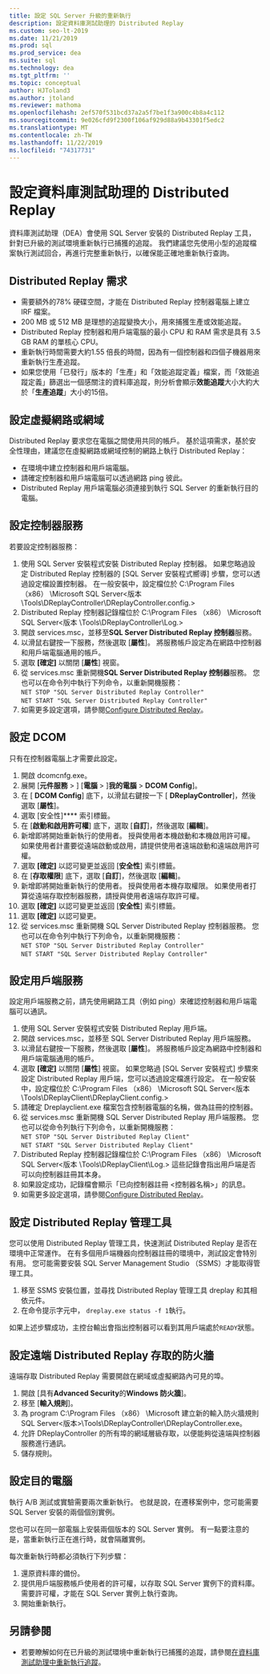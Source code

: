 ```yaml
---
title: 設定 SQL Server 升級的重新執行
description: 設定資料庫測試助理的 Distributed Replay
ms.custom: seo-lt-2019
ms.date: 11/21/2019
ms.prod: sql
ms.prod_service: dea
ms.suite: sql
ms.technology: dea
ms.tgt_pltfrm: ''
ms.topic: conceptual
author: HJToland3
ms.author: jtoland
ms.reviewer: mathoma
ms.openlocfilehash: 2ef570f531bcd37a2a5f7be1f3a900c4b8a4c112
ms.sourcegitcommit: 9e026cfd9f2300f106af929d88a9b43301f5edc2
ms.translationtype: MT
ms.contentlocale: zh-TW
ms.lasthandoff: 11/22/2019
ms.locfileid: "74317731"
---
```

# <a name="configure-distributed-replay-for-database-experimentation-assistant"></a>設定資料庫測試助理的 Distributed Replay

資料庫測試助理（DEA）會使用 SQL Server 安裝的 Distributed Replay 工具，針對已升級的測試環境重新執行已捕獲的追蹤。 我們建議您先使用小型的追蹤檔案執行測試回合，再進行完整重新執行，以確保能正確地重新執行查詢。

## <a name="distributed-replay-requirements"></a>Distributed Replay 需求

- 需要額外的78% 硬碟空間，才能在 Distributed Replay 控制器電腦上建立 IRF 檔案。
- 200 MB 或 512 MB 是理想的追蹤變換大小，用來捕獲生產或效能追蹤。
- Distributed Replay 控制器和用戶端電腦的最小 CPU 和 RAM 需求是具有 3.5 GB RAM 的單核心 CPU。
- 重新執行時間需要大約1.55 倍長的時間，因為有一個控制器和四個子機器用來重新執行生產追蹤。
- 如果您使用「已發行」版本的「生產」和「效能追蹤定義」檔案，而「效能追蹤定義」篩選出一個感關注的資料庫追蹤，則分析會顯示**效能追蹤**大小大約大於「**生產追蹤**」大小的15倍。

## <a name="set-up-a-virtual-network-or-domain"></a>設定虛擬網路或網域

Distributed Replay 要求您在電腦之間使用共同的帳戶。 基於這項需求，基於安全性理由，建議您在虛擬網路或網域控制的網路上執行 Distributed Replay：

- 在環境中建立控制器和用戶端電腦。
- 請確定控制器和用戶端電腦可以透過網路 ping 彼此。
- Distributed Replay 用戶端電腦必須連接到執行 SQL Server 的重新執行目的電腦。

## <a name="set-up-the-controller-service"></a>設定控制器服務

若要設定控制器服務：

1. 使用 SQL Server 安裝程式安裝 Distributed Replay 控制器。 如果您略過設定 Distributed Replay 控制器的 [SQL Server 安裝程式嚮導] 步驟，您可以透過設定檔設置控制器。 在一般安裝中，設定檔位於 C:\Program Files （x86） \Microsoft SQL Server\<版本 \Tools\DReplayController\DReplayController.config.\>
2. Distributed Replay 控制器記錄檔位於 C:\Program Files （x86） \Microsoft SQL Server\<版本 \Tools\DReplayController\Log.\>
3. 開啟 services.msc，並移至**SQL Server Distributed Replay 控制器**服務。
4. 以滑鼠右鍵按一下服務，然後選取 [**屬性**]。 將服務帳戶設定為在網路中控制器和用戶端電腦通用的帳戶。
5. 選取 **[確定]** 以關閉 [**屬性**] 視窗。
6. 從 services.msc 重新開機**SQL Server Distributed Replay 控制器**服務。 您也可以在命令列中執行下列命令，以重新開機服務：<br/>
   `NET STOP "SQL Server Distributed Replay Controller"`<br/>
   `NET START "SQL Server Distributed Replay Controller"`
7. 如需更多設定選項，請參閱[Configure Distributed Replay](https://docs.microsoft.com/sql/tools/distributed-replay/configure-distributed-replay)。

## <a name="configure-dcom"></a>設定 DCOM

只有在控制器電腦上才需要此設定。

1. 開啟 dcomcnfg.exe。
2. 展開 [**元件服務** > ] [**電腦** > ]**我的電腦** > **DCOM Config**]。
3. 在 [ **DCOM Config**] 底下，以滑鼠右鍵按一下 [ **DReplayController**]，然後選取 [**屬性**]。
4. 選取 [安全性]**** 索引標籤。
5. 在 [**啟動和啟用許可權**] 底下，選取 [**自訂**]，然後選取 [**編輯**]。
6. 新增即將開始重新執行的使用者。 授與使用者本機啟動和本機啟用許可權。 如果使用者計畫要從遠端啟動或啟用，請提供使用者遠端啟動和遠端啟用許可權。
7. 選取 **[確定]** 以認可變更並返回 [**安全性**] 索引標籤。
8. 在 [**存取權限**] 底下，選取 [**自訂**]，然後選取 [**編輯**]。
9. 新增即將開始重新執行的使用者。 授與使用者本機存取權限。 如果使用者打算從遠端存取控制器服務，請授與使用者遠端存取許可權。
10. 選取 **[確定]** 以認可變更並返回 [**安全性**] 索引標籤。
11. 選取 **[確定]** 以認可變更。
12. 從 services.msc 重新開機 SQL Server Distributed Replay 控制器服務。 您也可以在命令列中執行下列命令，以重新開機服務：<br/>
   `NET STOP "SQL Server Distributed Replay Controller"`<br/>
   `NET START "SQL Server Distributed Replay Controller"`

## <a name="set-up-the-client-service"></a>設定用戶端服務

設定用戶端服務之前，請先使用網路工具（例如 ping）來確認控制器和用戶端電腦可以通訊。

1. 使用 SQL Server 安裝程式安裝 Distributed Replay 用戶端。
2. 開啟 services.msc，並移至 SQL Server Distributed Replay 用戶端服務。
3. 以滑鼠右鍵按一下服務，然後選取 [**屬性**]。 將服務帳戶設定為網路中控制器和用戶端電腦通用的帳戶。
4. 選取 **[確定]** 以關閉 [**屬性**] 視窗。 如果您略過 [SQL Server 安裝程式] 步驟來設定 Distributed Replay 用戶端，您可以透過設定檔進行設定。 在一般安裝中，設定檔位於 C:\Program Files （x86） \Microsoft SQL Server\<版本 \Tools\DReplayClient\DReplayClient.config.\>
5. 請確定 Dreplayclient.exe 檔案包含控制器電腦的名稱，做為註冊的控制器。
6. 從 services.msc 重新開機 SQL Server Distributed Replay 用戶端服務。 您也可以從命令列執行下列命令，以重新開機服務：<br/>
    `NET STOP "SQL Server Distributed Replay Client"`<br/>
    `NET START "SQL Server Distributed Replay Client"`
7. Distributed Replay 控制器記錄檔位於 C:\Program Files （x86） \Microsoft SQL Server\<版本 \Tools\DReplayClient\Log.\> 這些記錄會指出用戶端是否可以向控制器註冊其本身。
8. 如果設定成功，記錄檔會顯示「已向控制器註冊 <控制器名稱\>」的訊息。
9. 如需更多設定選項，請參閱[Configure Distributed Replay](https://docs.microsoft.com/sql/tools/distributed-replay/configure-distributed-replay)。

## <a name="set-up-distributed-replay-administration-tools"></a>設定 Distributed Replay 管理工具

您可以使用 Distributed Replay 管理工具，快速測試 Distributed Replay 是否在環境中正常運作。 在有多個用戶端機器向控制器註冊的環境中，測試設定會特別有用。 您可能需要安裝 SQL Server Management Studio （SSMS）才能取得管理工具。

1. 移至 SSMS 安裝位置，並尋找 Distributed Replay 管理工具 dreplay 和其相依元件。
2. 在命令提示字元中， `dreplay.exe status -f 1`執行。

如果上述步驟成功，主控台輸出會指出控制器可以看到其用戶端處於`READY`狀態。

## <a name="configure-the-firewall-for-remote-distributed-replay-access"></a>設定遠端 Distributed Replay 存取的防火牆

遠端存取 Distributed Replay 需要開啟在網域或虛擬網路內可見的埠。

1. 開啟 [具有**Advanced Security**的**Windows 防火牆**]。
2. 移至 [**輸入規則**]。
3. 為 program C:\Program Files （x86） \Microsoft 建立新的輸入防火牆規則 SQL Server\<版本\>\Tools\DReplayController\DReplayController.exe。
4. 允許 DReplayController 的所有埠的網域層級存取，以便能夠從遠端與控制器服務進行通訊。
5. 儲存規則。

## <a name="set-up-target-computers"></a>設定目的電腦

執行 A/B 測試或實驗需要兩次重新執行。 也就是說，在遷移案例中，您可能需要 SQL Server 安裝的兩個個別實例。

您也可以在同一部電腦上安裝兩個版本的 SQL Server 實例。 有一點要注意的是，當重新執行正在進行時，就會隔離實例。

每次重新執行時都必須執行下列步驟：

1. 還原資料庫的備份。
2. 提供用戶端服務帳戶使用者的許可權，以存取 SQL Server 實例下的資料庫。 需要許可權，才能在 SQL Server 實例上執行查詢。
3. 開始重新執行。

## <a name="see-also"></a>另請參閱

- 若要瞭解如何在已升級的測試環境中重新執行已捕獲的追蹤，請參閱[在資料庫測試助理中重新執行追蹤](database-experimentation-assistant-replay-trace.md)。
